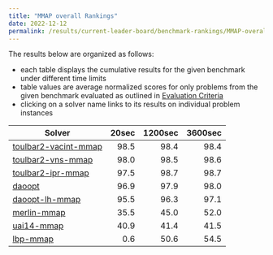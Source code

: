 ```yaml
---
title: "MMAP overall Rankings"
date: 2022-12-12
permalink: /results/current-leader-board/benchmark-rankings/MMAP-overall-rankings
---
```




The results below are organized as follows:
- each table displays the cumulative results for the given benchmark under different time limits
- table values are average normalized scores for only problems from the given benchmark evaluated as outlined in [Evaluation Criteria](https://uaicompetition.github.io/uci-2022/results/evaluation-criteria/)
- clicking on a solver name links to its results on individual problem instances


|                                 Solver                                  | 20sec | 1200sec | 3600sec |
| ----------------------------------------------------------------------- | ----: | ------: | ------: |
| [toulbar2-vacint-mmap](../solver-scores/toulbar2-vacint-mmap-scores.md) |  98.5 |    98.4 |    98.4 |
| [toulbar2-vns-mmap](../solver-scores/toulbar2-vns-mmap-scores.md)       |  98.0 |    98.5 |    98.6 |
| [toulbar2-ipr-mmap](../solver-scores/toulbar2-ipr-mmap-scores.md)       |  97.5 |    98.7 |    98.7 |
| [daoopt](../solver-scores/daoopt-scores.md)                             |  96.9 |    97.9 |    98.0 |
| [daoopt-lh-mmap](../solver-scores/daoopt-lh-mmap-scores.md)             |  95.5 |    96.3 |    97.1 |
| [merlin-mmap](../solver-scores/merlin-mmap-scores.md)                   |  35.5 |    45.0 |    52.0 |
| [uai14-mmap](../solver-scores/uai14-mmap-scores.md)                     |  40.9 |    41.4 |    41.5 |
| [lbp-mmap](../solver-scores/lbp-mmap-scores.md)                         |   0.6 |    50.6 |    54.5 |

